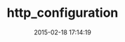 ---
layout: post
title:  "http_configuration"
repo:   "bdurand/http_configuration"
date:   2015-02-18 17:14:19
gemurl: http://github.com/bdurand/http_configuration
---